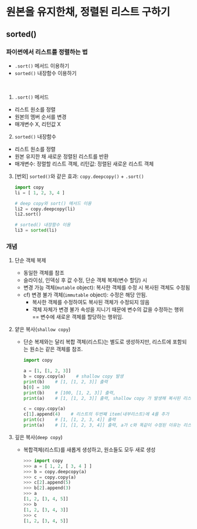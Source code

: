 # 원본을 유지한채, 정렬된 리스트 구하기
## sorted()


### 파이썬에서 리스트를 정렬하는 법
- `.sort()` 메서드 이용하기
- `sorted()` 내장함수 이용하기

</br>
</hr>

1. `.sort()` 메서드
- 리스트 원소를 정렬
- 원본의 멤버 순서를 변경
- 매개변수 X, 리턴값 X

2. `sorted()` 내장함수
- 리스트 원소를 정렬
- 원본 유지한 채 새로운 정렬된 리스트를 반환
- 매개변수: 정렬할 리스트 객체, 리턴값: 정렬된 새로운 리스트 객체

3. [번외] `sorted()`와 같은 효과: `copy.deepcopy()` + `.sort()`

    ```python
    import copy
    li = [ 1, 2, 3, 4 ]

    # deep copy와 sort() 메서드 이용
    li2 = copy.deepcopy(li)
    li2.sort()

    # sorted() 내장함수 이용
    li3 = sorted(li)
    ```


### 개념
1. 단순 객체 복제
   - 동일한 객체를 참조
   - 슬라이싱, 인덱싱 후 값 수정, 단순 객체 복제(변수 할당) 시
   - 변경 가능 객체(`mutable` object): 복사한 객체를 수정 시 복사된 객체도 수정됨
   - cf) 변경 불가 객체(`immutable` object): 수정은 해당 안됨.
     - 복사한 객체를 수정하여도 복사된 객체가 수정되지 않음
     - 객체 자체가 변경 불가 속성을 지니기 때문에 변수의 값을 수정하는 행위 == 변수에 새로운 객체를 할당하는 행위임.

2. 얕은 복사(`shallow copy`)
   - 단순 복제와는 달리 복합 객체(리스트)는 별도로 생성하지만, 리스트에 포함되는 원소는 같은 객체를 참조.

       ```python
       import copy

       a = [1, [1, 2, 3]]
       b = copy.copy(a)    # shallow copy 발생
       print(b)    # [1, [1, 2, 3]] 출력
       b[0] = 100
       print(b)    # [100, [1, 2, 3]] 출력,
       print(a)    # [1, [1, 2, 3]] 출력, shallow copy 가 발생해 복사된 리스트는 별도의 객체이므로 item을 수정하면 복사본만 수정된다. (immutable 객체의 경우)

       c = copy.copy(a)
       c[1].append(4)    # 리스트의 두번째 item(내부리스트)에 4를 추가
       print(c)    # [1, [1, 2, 3, 4]] 출력
       print(a)    # [1, [1, 2, 3, 4]] 출력, a가 c와 똑같이 수정된 이유는 리스트의 item 내부의 객체는 동일한 객체이므로 mutable한 리스트를 수정할때는 둘다 값이 변경됨
       ```

3. 깊은 복사(`deep copy`)  
    - 복합객체(리스트)를 새롭게 생성하고, 원소들도 모두 새로 생성
        ```python
        >>> import copy
        >>> a = [ 1, 2, [ 3, 4 ] ]
        >>> b = copy.deepcopy(a)
        >>> c = copy.copy(a)
        >>> c[2].append(5)
        >>> b[2].append(3)
        >>> a
        [1, 2, [3, 4, 5]]
        >>> b
        [1, 2, [3, 4, 3]]
        >>> c
        [1, 2, [3, 4, 5]]
        ```